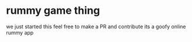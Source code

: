 # rummy game thing

we just started this
feel free to make a PR and contribute
its a goofy online rummy app
